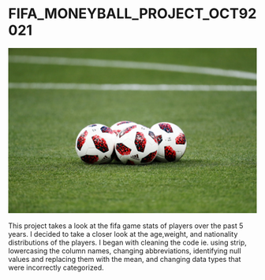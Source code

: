 
# FIFA_MONEYBALL_PROJECT_OCT92021  
![photo](994544532.jpg)

   This project takes a look at the fifa game stats of players over the past 5 years. I decided to take a closer look at the age,weight, and nationality distributions of the players. I began with cleaning the code ie. using strip, lowercasing the column names, changing abbreviations, identifying null values and replacing them with the mean, and changing data types that were incorrectly categorized. 
    
